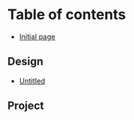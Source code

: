 # Table of contents

* [Initial page](README.md)

## Design

* [Untitled](design/untitled.md)

## Project


